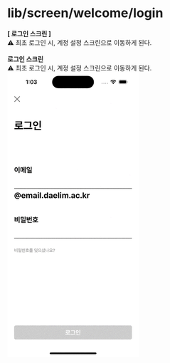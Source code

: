 # lib/screen/welcome/login

<b>[ 로그인 스크린 ]</b>
<br />
⚠️ 최초 로그인 시, 계정 설정 스크린으로 이동하게 된다.
<br />
<br />
<b>로그인 스크린</b>
<br />
⚠️ 최초 로그인 시, 계정 설정 스크린으로 이동하게 된다.
<br />
<img src="https://github.com/team-ilpalsam/Flutter_DaelimMarket/blob/main/readme/welcome/login.gif">
